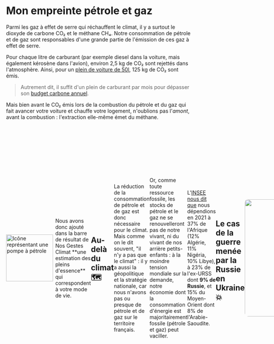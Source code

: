 # Mon empreinte pétrole et gaz

Parmi les gaz à effet de serre qui réchauffent le climat, il y a surtout le dioxyde de carbone CO₂ et le méthane CH₄. Notre consommation de pétrole et de gaz sont responsables d'une grande partie de l'émission de ces gaz à effet de serre.

Pour chaque litre de carburant (par exemple diesel dans la voiture, mais également kérosène dans l'avion), environ 2,5 kg de CO₂ sont rejettés dans l'atmosphère. Ainsi, pour un [plein de voiture de 50l](https://nosgestesclimat.fr/documentation/p%C3%A9trole/volume-plein), 125 kg de CO₂ sont émis.

> Autrement dit, il suffit d'un plein de carburant par mois pour dépasser son [budget carbone annuel](https://datagir.ademe.fr/blog/budget-empreinte-carbone-c-est-quoi/).

Mais bien avant le CO₂ émis lors de la combustion du pétrole et du gaz qui fait avancer votre voiture et chauffe votre logement, n'oublions pas l'_amont_, avant la combustion : l'extraction elle-même émet du méthane.

<div style="display: flex; align-items: center"><img
    		src="/images/pompe-essence.svg"
    		style="height: 8rem; margin-right: .4rem"
    		alt="Icône représentant une pompe à pétrole"
    	/>
Nous avons donc ajouté dans la barre de résultat de Nos Gestes Climat **une estimation des pleins d'essence** qui correspondent à votre mode de vie.

    	</div>

## Au-delà du climat 🗺️

La réduction de la consommation de pétrole et de gaz est donc nécessaire pour le climat. Mais comme on le dit souvent, "il n'y a pas que le climat" : il y a aussi la géopolitique et la stratégie nationale, car nous n'avons pas ou presque de pétrole et de gaz sur le territoire français.

Or, comme toute ressource fossile, les stocks de pétrole et le gaz ne se renouvelleront pas de notre vivant, ni du vivant de nos arrière petits-enfants : à la moindre tension mondiale sur la demande, notre économie dont la consommation d'énergie est majoritairement fossile (pétrole et gaz) peut vaciller.

L'[INSEE nous dit que](https://www.insee.fr/fr/statistiques/2119697) nous dépendions en 2021 à 37% de l'Afrique (12% Algérie, 11% Nigéria, 10% Libye), à 23% de l'ex-URSS dont **9% de Russie**, et 15% du Moyen-Orient dont 8% de l'Arabie-Saoudite.

## Le cas de la guerre menée par la Russie en Ukraine 💥

<img style="width: 20rem; border-radius: .6rem" src="https://upload.wikimedia.org/wikipedia/commons/4/49/Flag_of_Ukraine.svg"/>

Le 24 février 2022, [la Russie lance une opération militaire dans le but d'envahir l'Ukraine](https://fr.wikipedia.org/wiki/Invasion_de_l%27Ukraine), ce qui constitue la plus importante opération militaire qu'ait connue l'Europe depuis la fin de la Seconde Guerre mondiale.

La France exprime [un soutien sans équivoque à l'Ukraine](https://www.gouvernement.fr/info-ukraine), et [adopte](https://www.diplomatie.gouv.fr/fr/dossiers-pays/ukraine/guerre-en-ukraine-la-position-de-la-france/article/guerre-en-ukraine-la-position-de-la-france) une politique de "[...] sanctions décidées pour produire un effet massif sur l’économie russe" pour "[...] accroître le prix de la guerre et influer sur les choix du président russe, Vladimir Poutine", avec en particulier **la fin des importations de pétrole russe**, décidé au niveau de l'union européenne, à hauteur de 90%, d'ici la fin de l'année 2022 ([source](https://www.20minutes.fr/monde/3304911-20220610-guerre-ukraine-embargo-ue-petrole-russe-bonne-affaire-moscou-vraiment)).

Ces sanctions se justifient par le fait que la moitié des exportations Russes, et donc indirectement le financement de son armée, [est constituée du pétrole et de gaz](https://fr.statista.com/infographie/26880/commerce-international-russie-exportations-petrole-gaz-balance-commerciale/).

> Au-delà de nos importations de pétrole _brut_, il semblerait surtout que [40% de notre diesel](https://github.com/datagir/nosgestesclimat/issues/1370) (pétrole raffiné) provenait avant la guerre de la Russie.

Cette actualité **nous conduit à lancer en urgence cet affichage "consommation de pétrole" dans Nos Gestes Climat en mars 2022**. 6 mois plus tard, les deux immenses pipelines Nord Stream approvisionnant l'Europe en gaz russe [sont sabotés](https://www.arte.tv/fr/videos/111286-000-A/nord-stream-pour-l-ue-le-sabotage-ne-fait-pas-de-doute), et [la guerre continue de faire rage](https://www.leparisien.fr/international/guerre-en-ukraine-lassemblee-generale-de-lonu-se-penche-sur-les-annexions-russes-suivez-notre-direct-10-10-2022-O5HAN6ULVRE2VAT6DN44A35YMU.php).
